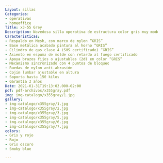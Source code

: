 ```yaml
---
Layout: sillas
Categories:
- operativas
- homeoffice
Title: x3-55 Grey
Description: Novedosa silla operativa de estructura color gris muy moderna
Caracteristicas:
- Respaldo en Mesh, con marco de nylon “GRIS”
- Base metálica acabado pintura al horno “GRIS”
- Cilindro de gas clase 4 (SHS certificado) “GRIS”
- Asiento en espuma de molde con retardo al fuego certificado
- Apoya brazos fijos o ajustables (2d) en color “GRIS”
- Mecanismo sincronizado con 4 puntos de bloqueo
- Ruedas de nylon anti-abrasión
- Cojín lumbar ajustable en altura
- Soporta hasta 150 kilos
- Garantía 3 años
Date: 2021-01-31T19:13:03.000-02:00
pdf: pdf-archivos/x355gray.pdf
img: img-catalogo/x355gray/1.jpg
gallery:
- img-catalogo/x355gray/1.jpg
- img-catalogo/x355gray/2.jpg
- img-catalogo/x355gray/3.jpg
- img-catalogo/x355gray/5.jpg
- img-catalogo/x355gray/6.jpg
- img-catalogo/x355gray/7.jpg
colors:
- Gris y rojo
- Rojo
- Gris oscuro
- Smoky blue

---
```

